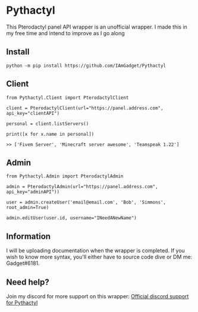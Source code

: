 # Pythactyl
This Pterodactyl panel API wrapper is an unofficial wrapper. I made this in my free time and intend to improve as I go along 

## Install

    python -m pip install https://github.com/IAmGadget/Pythactyl

## Client

    from Pythactyl.Client import PterodactylClient
    
    client = PterodactylClient(url="https://panel.address.com", api_key="clientAPI")
    
    personal = client.listServers()
    
    print([x for x.name in personal])

    >> ['Fivem Server', 'Minecraft server awesome', 'Teamspeak 1.22']

## Admin

    from Pythactyl.Admin import PterodactylAdmin

    admin = PterodactylAdmin(url="https://panel.address.com", api_key="adminAPI"))

    user = admin.createUser('email@email.com', 'Bob', 'Simmons', root_admin=True)

    admin.editUser(user.id, username="INeedANewName")


## Information
I will be uploading documentation when the wrapper is completed. If you wish to know more syntax, you'll either have to source code dive or DM me: Gadget#6181.

## Need help?
Join my discord for more support on this wrapper: [Official discord support for Pythactyl](https://discord.gg/yAwYt4FD6E)
